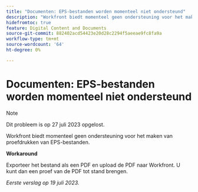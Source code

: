 ```yaml
---
title: "Documenten: EPS-bestanden worden momenteel niet ondersteund"
description: "Workfront biedt momenteel geen ondersteuning voor het maken van proefdrukken van EPS-bestanden."
hidefromtoc: true
feature: Digital Content and Documents
source-git-commit: 882402acd54423e20d28c2294f5aeeae9fc8fa9a
workflow-type: tm+mt
source-wordcount: '64'
ht-degree: 0%

---
```



# Documenten: EPS-bestanden worden momenteel niet ondersteund

<!--WF, WFP-->

>[!NOTE]
>
>Dit probleem is op 27 juli 2023 opgelost.

Workfront biedt momenteel geen ondersteuning voor het maken van proefdrukken van EPS-bestanden.

**Workaround**

Exporteer het bestand als een PDF en upload de PDF naar Workfront. U kunt dan een proef van de PDF tot stand brengen.

_Eerste verslag op 19 juli 2023._
